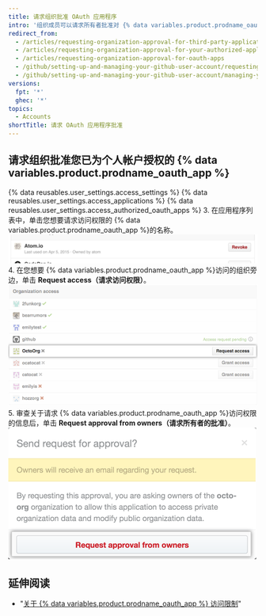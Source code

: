 ```yaml
---
title: 请求组织批准 OAuth 应用程序
intro: '组织成员可以请求所有者批准对 {% data variables.product.prodname_oauth_app %}组织资源的访问权限。'
redirect_from:
  - /articles/requesting-organization-approval-for-third-party-applications/
  - /articles/requesting-organization-approval-for-your-authorized-applications/
  - /articles/requesting-organization-approval-for-oauth-apps
  - /github/setting-up-and-managing-your-github-user-account/requesting-organization-approval-for-oauth-apps
  - /github/setting-up-and-managing-your-github-user-account/managing-your-membership-in-organizations/requesting-organization-approval-for-oauth-apps
versions:
  fpt: '*'
  ghec: '*'
topics:
  - Accounts
shortTitle: 请求 OAuth 应用程序批准
---
```


## 请求组织批准您已为个人帐户授权的 {% data variables.product.prodname_oauth_app %}

{% data reusables.user_settings.access_settings %}
{% data reusables.user_settings.access_applications %}
{% data reusables.user_settings.access_authorized_oauth_apps %}
3. 在应用程序列表中，单击您想要请求访问权限的 {% data variables.product.prodname_oauth_app %}的名称。 ![查看应用程序按钮](/assets/images/help/settings/settings-third-party-view-app.png)
4. 在您想要 {% data variables.product.prodname_oauth_app %}访问的组织旁边，单击 **Request access（请求访问权限）**。 ![请求访问权限按钮](/assets/images/help/settings/settings-third-party-request-access.png)
5. 审查关于请求 {% data variables.product.prodname_oauth_app %}访问权限的信息后，单击 **Request approval from owners（请求所有者的批准）**。 ![请求批准按钮](/assets/images/help/settings/oauth-access-request-approval.png)

## 延伸阅读

- "[关于 {% data variables.product.prodname_oauth_app %} 访问限制](/articles/about-oauth-app-access-restrictions)"
